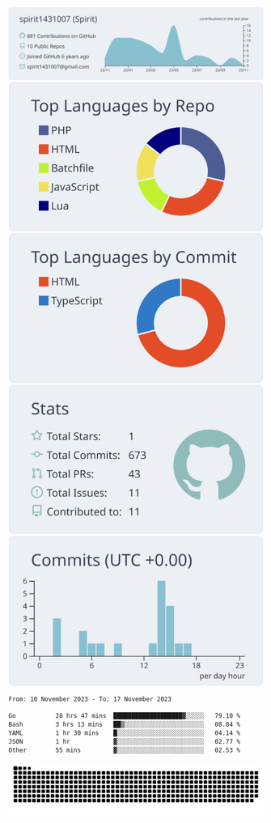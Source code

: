 [![](https://raw.githubusercontent.com/spirit1431007/spirit1431007/master/profile-summary-card-output/nord_bright/0-profile-details.svg)](https://git.io/spiritx)
[![](https://raw.githubusercontent.com/spirit1431007/spirit1431007/master/profile-summary-card-output/nord_bright/1-repos-per-language.svg)](https://git.io/spiritx) [![](https://raw.githubusercontent.com/spirit1431007/spirit1431007/master/profile-summary-card-output/nord_bright/2-most-commit-language.svg)](https://git.io/spiritx)
[![](https://raw.githubusercontent.com/spirit1431007/spirit1431007/master/profile-summary-card-output/nord_bright/3-stats.svg)](https://git.io/spiritx) [![](https://raw.githubusercontent.com/spirit1431007/spirit1431007/master/profile-summary-card-output/nord_bright/4-productive-time.svg)](https://git.io/spiritx)

<!--START_SECTION:waka-->

```txt
From: 10 November 2023 - To: 17 November 2023

Go           28 hrs 47 mins  ███████████████████▓░░░░░   79.10 %
Bash         3 hrs 13 mins   ██▒░░░░░░░░░░░░░░░░░░░░░░   08.84 %
YAML         1 hr 30 mins    █░░░░░░░░░░░░░░░░░░░░░░░░   04.14 %
JSON         1 hr            ▓░░░░░░░░░░░░░░░░░░░░░░░░   02.77 %
Other        55 mins         ▓░░░░░░░░░░░░░░░░░░░░░░░░   02.53 %
```

<!--END_SECTION:waka-->

![contribution](https://github.com/spirit1431007/spirit1431007/blob/output/github-contribution-grid-snake.svg)
